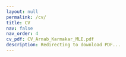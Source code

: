 ```yaml
---
layout: null
permalink: /cv/
title: CV
nav: false
nav_order: 4
cv_pdf: CV_Arnab_Karmakar_MLE.pdf
description: Redirecting to download PDF...
---
```

